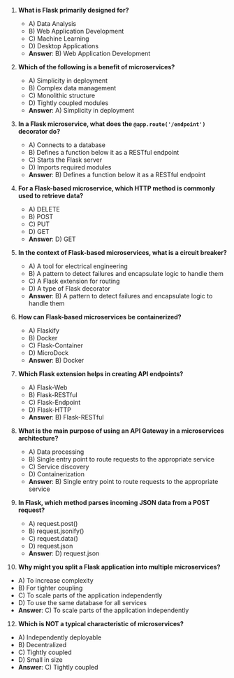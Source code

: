 1. **What is Flask primarily designed for?**
   - A) Data Analysis
   - B) Web Application Development
   - C) Machine Learning
   - D) Desktop Applications
   - **Answer**: B) Web Application Development

2. **Which of the following is a benefit of microservices?**
   - A) Simplicity in deployment
   - B) Complex data management
   - C) Monolithic structure
   - D) Tightly coupled modules
   - **Answer**: A) Simplicity in deployment

3. **In a Flask microservice, what does the `@app.route('/endpoint')` decorator do?**
   - A) Connects to a database
   - B) Defines a function below it as a RESTful endpoint
   - C) Starts the Flask server
   - D) Imports required modules
   - **Answer**: B) Defines a function below it as a RESTful endpoint

4. **For a Flask-based microservice, which HTTP method is commonly used to retrieve data?**
   - A) DELETE
   - B) POST
   - C) PUT
   - D) GET
   - **Answer**: D) GET

5. **In the context of Flask-based microservices, what is a circuit breaker?**
   - A) A tool for electrical engineering
   - B) A pattern to detect failures and encapsulate logic to handle them
   - C) A Flask extension for routing
   - D) A type of Flask decorator
   - **Answer**: B) A pattern to detect failures and encapsulate logic to handle them


6. **How can Flask-based microservices be containerized?**
   - A) Flaskify
   - B) Docker
   - C) Flask-Container
   - D) MicroDock
   - **Answer**: B) Docker

7. **Which Flask extension helps in creating API endpoints?**
   - A) Flask-Web
   - B) Flask-RESTful
   - C) Flask-Endpoint
   - D) Flask-HTTP
   - **Answer**: B) Flask-RESTful
8. **What is the main purpose of using an API Gateway in a microservices architecture?**
   - A) Data processing
   - B) Single entry point to route requests to the appropriate service
   - C) Service discovery
   - D) Containerization
   - **Answer**: B) Single entry point to route requests to the appropriate service


9. **In Flask, which method parses incoming JSON data from a POST request?**
   - A) request.post()
   - B) request.jsonify()
   - C) request.data()
   - D) request.json
   - **Answer**: D) request.json


11. **Why might you split a Flask application into multiple microservices?**
   - A) To increase complexity
   - B) For tighter coupling
   - C) To scale parts of the application independently
   - D) To use the same database for all services
   - **Answer**: C) To scale parts of the application independently

12. **Which is NOT a typical characteristic of microservices?**
   - A) Independently deployable
   - B) Decentralized
   - C) Tightly coupled
   - D) Small in size
   - **Answer**: C) Tightly coupled




